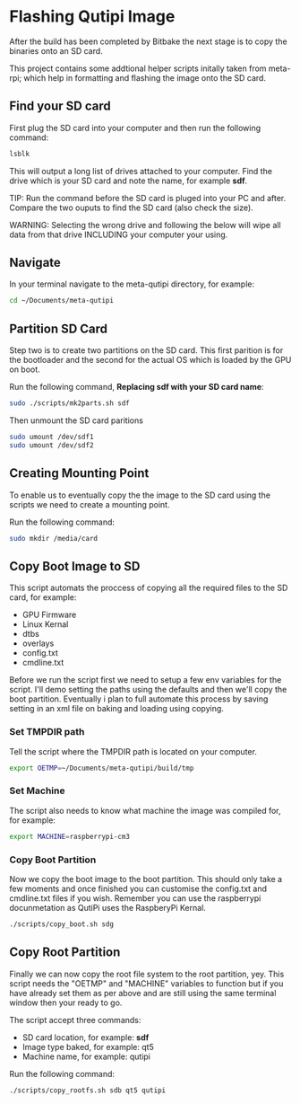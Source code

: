 # Flashing Qutipi Image

After the build has been completed by Bitbake the next stage is to copy the binaries onto an SD card.

This project contains some addtional helper scripts initally taken from meta-rpi; which help in formatting and flashing the image onto the SD card.

## Find your SD card

First plug the SD card into your computer and then run the following command:

```bash
lsblk
```

This will output a long list of drives attached to your computer. Find the drive which is your SD card and note the name, for example **sdf**.

TIP: Run the command before the SD card is pluged into your PC and after. Compare the two ouputs to find the SD card (also check the size).

WARNING: Selecting the wrong drive and following the below will wipe all data from that drive INCLUDING your computer your using. 

## Navigate

In your terminal navigate to the meta-qutipi directory, for example:

```bash
cd ~/Documents/meta-qutipi
```

## Partition SD Card

Step two is to create two partitions on the SD card. This first parition is for the bootloader and the second for the actual OS which is loaded by the GPU on boot.

Run the following command, **Replacing sdf with your SD card name**:

```bash
sudo ./scripts/mk2parts.sh sdf
```

Then unmount the SD card paritions

```bash
sudo umount /dev/sdf1
sudo umount /dev/sdf2
```

## Creating Mounting Point

To enable us to eventually copy the the image to the SD card using the scripts we need to create a mounting point.

Run the following command:

```bash
sudo mkdir /media/card
```

## Copy Boot Image to SD

This script automats the proccess of copying all the required files to the SD card, for example:

  * GPU Firmware
  * Linux Kernal
  * dtbs
  * overlays
  * config.txt
  * cmdline.txt

Before we run the script first we need to setup a few env variables for the script. I'll demo setting the paths using the defaults and then we'll copy the boot partition. Eventually i plan to full automate this process by saving setting in an xml file on baking and loading using copying.

### Set TMPDIR path

Tell the script where the TMPDIR path is located on your computer.

``` bash
export OETMP=~/Documents/meta-qutipi/build/tmp
```

### Set Machine

The script also needs to know what machine the image was compiled for, for example:

```bash
export MACHINE=raspberrypi-cm3
```

### Copy Boot Partition

Now we copy the boot image to the boot partition. This should only take a few moments and once finished you can customise the config.txt and cmdline.txt files if you wish. Remember you can use the raspberrypi docunmetation as QutiPi uses the RaspberyPi Kernal.

```bash
./scripts/copy_boot.sh sdg
```

## Copy Root Partition

Finally we can now copy the root file system to the root partition, yey. This script needs the "OETMP" and "MACHINE" variables to function but if you have already set them as per above and are still using the same terminal window then your ready to go.

The script accept three commands:

  * SD card location, for example: **sdf**
  * Image type baked, for example: qt5
  * Machine name, for example: qutipi

Run the following command:

```bash
./scripts/copy_rootfs.sh sdb qt5 qutipi
```

